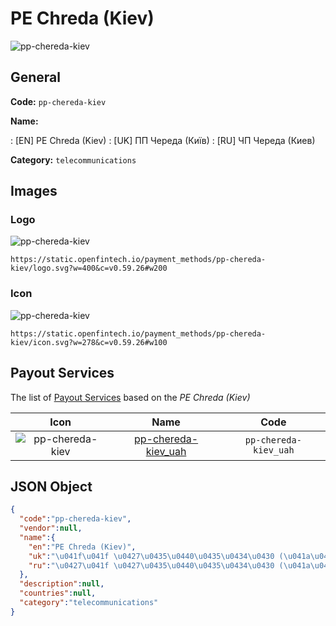 
# PE Chreda (Kiev) 
![pp-chereda-kiev](https://static.openfintech.io/payment_methods/pp-chereda-kiev/logo.svg?w=400&c=v0.59.26#w200)  

## General 
**Code:** `pp-chereda-kiev` 
 
**Name:** 
 
:	[EN] PE Chreda (Kiev) 
:	[UK] ПП Череда (Київ) 
:	[RU] ЧП Череда (Киев) 
 
**Category:** `telecommunications` 
 

## Images 

### Logo 
![pp-chereda-kiev](https://static.openfintech.io/payment_methods/pp-chereda-kiev/logo.svg?w=400&c=v0.59.26#w200)  

```
https://static.openfintech.io/payment_methods/pp-chereda-kiev/logo.svg?w=400&c=v0.59.26#w200
```  

### Icon 
![pp-chereda-kiev](https://static.openfintech.io/payment_methods/pp-chereda-kiev/icon.svg?w=278&c=v0.59.26#w100)  

```
https://static.openfintech.io/payment_methods/pp-chereda-kiev/icon.svg?w=278&c=v0.59.26#w100
```  

## Payout Services 
 
The list of [Payout Services](/payout-services/) based on the _PE Chreda (Kiev)_ 

|Icon|Name|Code| 
|:---:|:---:|:---:| 
|![pp-chereda-kiev](https://static.openfintech.io/payout_methods/pp-chereda-kiev/icon.png?w=278&c=v0.59.26#w40) |[pp-chereda-kiev_uah](/payout-services/pp-chereda-kiev_uah/)|`pp-chereda-kiev_uah`| 
 

## JSON Object 

```json
{
  "code":"pp-chereda-kiev",
  "vendor":null,
  "name":{
    "en":"PE Chreda (Kiev)",
    "uk":"\u041f\u041f \u0427\u0435\u0440\u0435\u0434\u0430 (\u041a\u0438\u0457\u0432)",
    "ru":"\u0427\u041f \u0427\u0435\u0440\u0435\u0434\u0430 (\u041a\u0438\u0435\u0432)"
  },
  "description":null,
  "countries":null,
  "category":"telecommunications"
}
```  
